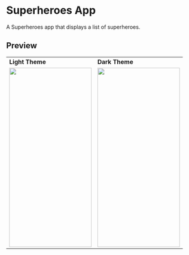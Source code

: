 # Superheroes App
A Superheroes app that displays a list of superheroes.

## Preview

 <table>
  <tr>
    <td> <b> Light Theme </b> </td>
   <td> <b> Dark Theme </b> </td>
  </tr>
 
  <tr>
  <td valign="top"><img src=https://user-images.githubusercontent.com/56589369/225243193-1b9ad7e9-6f8c-4a92-8849-52324c2ad31e.jpg height="480" width="220"<br>
     <td valign="top"><img src=https://user-images.githubusercontent.com/56589369/225243205-273561f4-21d2-42ae-a95f-ae46436fd95a.jpg height="480" width="220"<br>
  </tr>
 </table>
